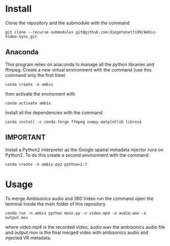 # Install
Clone the repository and the submodule with the command
~~~
git clone --recurse-submodules git@github.com:diegotonetti99/Ambix-Video-Sync.git
~~~

## Anaconda
This program relies on anaconda to manage all the python libraries and ffmpeg. Create a new virtual environment with the command (use this command only the first time)
~~~
conda create -n ambix
~~~
then activate the enviroment with
~~~
conda activate ambix
~~~
Install all the dependencies with the command
~~~
conda install -c conda-forge ffmpeg numpy matplotlib librosa
~~~
## IMPORTANT
Install a Python2 interpreter as the Google spatial metadata injector runs on Python2. To do this create a second environment with the command
~~~
conda create -n ambix-py2 python=2.7
~~~

# Usage
To merge Ambisonics audio and 360 Video run the command open the terminal inside the main folder of this repository
~~~
conda run -n ambix python main.py -v video.mp4 -a audio.wav -o output.mov
~~~
where video.mp4 is the recorded video, audio.wav the ambisonics audio file and output.mov is the final merged video with ambisonics audio and injected VR metadata.

